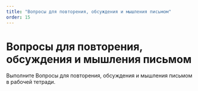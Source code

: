 ```yaml
---
title: "Вопросы для повторения, обсуждения и мышления письмом"
order: 15
---
```


# Вопросы для повторения, обсуждения и мышления письмом

Выполните Вопросы для повторения, обсуждения и мышления письмом в рабочей тетради.